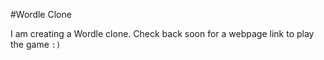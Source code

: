 #Wordle Clone

I am creating a Wordle clone. Check back soon for a webpage link to play the game `:)`